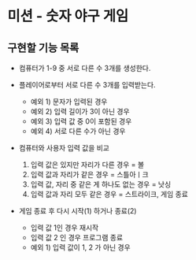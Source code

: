 # 미션 - 숫자 야구 게임

## 구현할 기능 목록
- 컴퓨터가 1-9 중 서로 다른 수 3개를 생성한다.

- 플레이어로부터 서로 다른 수 3개를 입력받는다.
  * 예외 1) 문자가 입력된 경우
  * 예외 2) 입력 길이가 3이 아닌 경우
  * 예외 3) 입력 값 중 0이 포함된 경우
  * 예외 4) 서로 다른 수가 아닌 경우

- 컴퓨터와 사용자 입력 값을 비교
  1. 입력 값은 있지만 자리가 다른 경우 = 볼
  2. 입력 값과 자리가 같은 경우 = 스틀아ㅣ크
  3. 입력 값, 자리 중 같은 게 하나도 없는 경우 = 낫싱
  4. 입력 값과 자리 모두 같은 경우 = 스트라이크, 게임 종료
  
- 게임 종료 후 다시 시작(1) 하거나 종료(2)
  * 입력 값 1인 경우 재시작
  * 입력 값 2 인 경우 프로그램 종료
  * 예외 1) 입력 값이 1, 2 가 아닌 경우